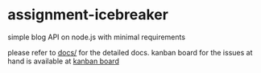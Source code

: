 # assignment-icebreaker
simple blog API on node.js with minimal requirements

please refer to [docs/](https://cgencer.github.io/assignment-icebreaker/) for the detailed docs.
kanban board for the issues at hand is available at [kanban board](https://cgencer.github.io/assignment-icebreaker/kanban.md)
